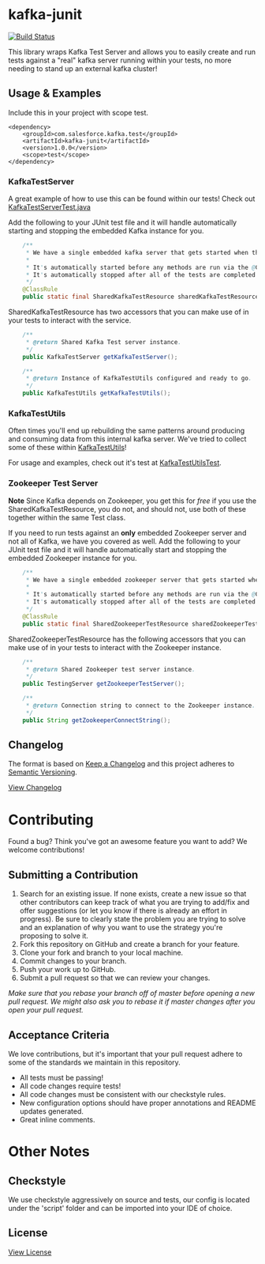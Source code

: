 # kafka-junit

[![Build Status](https://travis-ci.org/salesforce/storm-dynamic-spout.svg?branch=master)](https://travis-ci.org/salesforce/kafka-junit)

This library wraps Kafka Test Server and allows you to easily create and run tests against
a "real" kafka server running within your tests, no more needing to stand up an external kafka cluster!

## Usage & Examples

Include this in your project with scope test.

```
<dependency>
    <groupId>com.salesforce.kafka.test</groupId>
    <artifactId>kafka-junit</artifactId>
    <version>1.0.0</version>
    <scope>test</scope>
</dependency>
```

### KafkaTestServer

A great example of how to use this can be found within our tests!  Check out [KafkaTestServerTest.java](src/test/java/com/salesforce/test/kafka/KafkaTestServerTest.java)

Add the following to your JUnit test file and it will handle automatically starting and stopping the embedded Kafka 
instance for you.

```java
    /**
     * We have a single embedded kafka server that gets started when this test class is initialized.
     *
     * It's automatically started before any methods are run via the @ClassRule annotation.
     * It's automatically stopped after all of the tests are completed via the @ClassRule annotation.
     */
    @ClassRule
    public static final SharedKafkaTestResource sharedKafkaTestResource = new SharedKafkaTestResource();
```

SharedKafkaTestResource has two accessors that you can make use of in your tests to interact with the service.

```java
    /**
     * @return Shared Kafka Test server instance.
     */
    public KafkaTestServer getKafkaTestServer();

    /**
     * @return Instance of KafkaTestUtils configured and ready to go.
     */
    public KafkaTestUtils getKafkaTestUtils();
```

### KafkaTestUtils

Often times you'll end up rebuilding the same patterns around producing and consuming data from this internal
kafka server.  We've tried to collect some of these within [KafkaTestUtils](src/main/java/com/salesforce/test/kafka/KafkaTestUtils.java)!

For usage and examples, check out it's test at [KafkaTestUtilsTest](src/test/java/com/salesforce/test/kafka/KafkaTestUtilsTest.java).

### Zookeeper Test Server

**Note** Since Kafka depends on Zookeeper, you get this for *free* if you use the SharedKafkaTestResource, you do not, and should not, use
 both of these together within the same Test class.

If you need to run tests against an **only** embedded Zookeeper server and not all of Kafka, we have you covered as well.  Add the following
 to your JUnit test file 
and it will handle automatically start and stopping the embedded Zookeeper instance for you.

```java
    /**
     * We have a single embedded zookeeper server that gets started when this test class is initialized.
     *
     * It's automatically started before any methods are run via the @ClassRule annotation.
     * It's automatically stopped after all of the tests are completed via the @ClassRule annotation.
     */
    @ClassRule
    public static final SharedZookeeperTestResource sharedZookeeperTestResource = new SharedZookeeperTestResource();
```

SharedZookeeperTestResource has the following accessors that you can make use of in your tests to interact with the Zookeeper instance.

```java
    /**
     * @return Shared Zookeeper test server instance.
     */
    public TestingServer getZookeeperTestServer();

    /**
     * @return Connection string to connect to the Zookeeper instance.
     */
    public String getZookeeperConnectString();
```

## Changelog

The format is based on [Keep a Changelog](http://keepachangelog.com/)
and this project adheres to [Semantic Versioning](http://semver.org/).

[View Changelog](CHANGELOG.md)

# Contributing

Found a bug? Think you've got an awesome feature you want to add? We welcome contributions!


## Submitting a Contribution

1. Search for an existing issue. If none exists, create a new issue so that other contributors can keep track of what you are trying to add/fix and offer suggestions (or let you know if there is already an effort in progress).  Be sure to clearly state the problem you are trying to solve and an explanation of why you want to use the strategy you're proposing to solve it.
1. Fork this repository on GitHub and create a branch for your feature.
1. Clone your fork and branch to your local machine.
1. Commit changes to your branch.
1. Push your work up to GitHub.
1. Submit a pull request so that we can review your changes.

*Make sure that you rebase your branch off of master before opening a new pull request. We might also ask you to rebase it if master changes after you open your pull request.*

## Acceptance Criteria

We love contributions, but it's important that your pull request adhere to some of the standards we maintain in this repository. 

- All tests must be passing!
- All code changes require tests!
- All code changes must be consistent with our checkstyle rules.
- New configuration options should have proper annotations and README updates generated.
- Great inline comments.

# Other Notes

## Checkstyle

We use checkstyle aggressively on source and tests, our config is located under the 'script' folder and can be imported into your IDE of choice.

## License

[View License](LICENSE.txt)
 